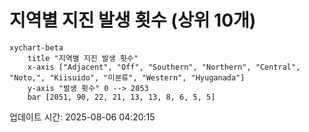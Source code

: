 # 지역별 지진 발생 횟수 (상위 10개)

```mermaid
xychart-beta
    title "지역별 지진 발생 횟수"
    x-axis ["Adjacent", "Off", "Southern", "Northern", "Central", "Noto,", "Kiisuido", "미분류", "Western", "Hyuganada"]
    y-axis "발생 횟수" 0 --> 2053
    bar [2051, 90, 22, 21, 13, 13, 8, 6, 5, 5]
```

업데이트 시간: 2025-08-06 04:20:15
